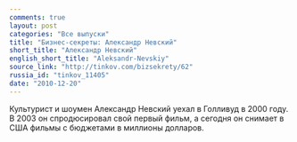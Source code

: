 ```yaml
---
comments: true
layout: post
categories: "Все выпуски"
title: "Бизнес-секреты: Александр Невский"
short_title: "Александр Невский"
english_short_title: "Aleksandr-Nevskiy"
source_link: "http://tinkov.com/bizsekrety/62"
russia_id: "tinkov_11405"
date: "2010-12-20"
---
```

Культурист и шоумен Александр Невский уехал в Голливуд в 2000 году. В 2003 он спродюсировал свой первый фильм, а сегодня он снимает в США фильмы с бюджетами в миллионы долларов.
